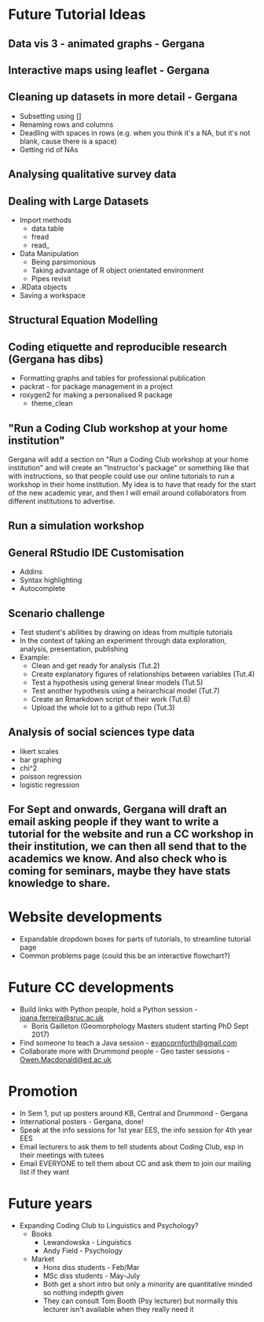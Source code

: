 # Future Tutorial Ideas

## Data vis 3 - animated graphs - Gergana

## Interactive maps using leaflet - Gergana

## Cleaning up datasets in more detail - Gergana
* Subsetting using []
* Renaming rows and columns
* Deadling with spaces in rows (e.g. when you think it's a NA, but it's not blank, cause there is a space)
* Getting rid of NAs

## Analysing qualitative survey data

## Dealing with Large Datasets
* Import methods
  * data.table
  * fread
  * read_
* Data Manipulation
  * Being parsimonious
  * Taking advantage of R object orientated environment
  * Pipes revisit
* .RData objects
* Saving a workspace

## Structural Equation Modelling

## Coding etiquette and reproducible research (Gergana has dibs)
* Formatting graphs and tables for professional publication
* packrat - for package management in a project
* roxygen2 for making a personalised R package
  * theme_clean
 
## "Run a Coding Club workshop at your home institution"
Gergana will add a section on "Run a Coding Club workshop at your home institution" and will create an "Instructor's package" or something like that with instructions, so that people could use our online tutorials to run a workshop in their home institution. My idea is to have that ready for the start of the new academic year, and then I will email around collaborators from different institutions to advertise.

## Run a simulation workshop

## General RStudio IDE Customisation
* Addins
* Syntax highlighting
* Autocomplete

## Scenario challenge
* Test student's abilities by drawing on ideas from multiple tutorials
* In the context of taking an experiment through data exploration, analysis, presentation, publishing
* Example:
  * Clean and get ready for analysis (Tut.2)
  * Create explanatory figures of relationships between variables (Tut.4)
  * Test a hypothesis using general linear models (Tut.5)
  * Test another hypothesis using a heirarchical model (Tut.7)
  * Create an Rmarkdown script of their work (Tut.6)
  * Upload the whole lot to a github repo (Tut.3)
 
## Analysis of social sciences type data 
* likert scales
* bar graphing
* chi^2
* poisson regression
* logistic regression

## For Sept and onwards, Gergana will draft an email asking people if they want to write a tutorial for the website and run a CC workshop in their institution, we can then all send that to the academics we know. And also check who is coming for seminars, maybe they have stats knowledge to share.

# Website developments
* Expandable dropdown boxes for parts of tutorials, to streamline tutorial page
* Common problems page (could this be an interactive flowchart?)

# Future CC developments
* Build links with Python people, hold a Python session - joana.ferreira@sruc.ac.uk 
	* Boris Gailleton (Geomorphology Masters student starting PhD Sept 2017)
* Find someone to teach a Java session - evancornforth@gmail.com
* Collaborate more with Drummond people - Geo taster sessions - Owen.Macdonald@ed.ac.uk 

# Promotion
* In Sem 1, put up posters around KB, Central and Drummond - Gergana
* International posters - Gergana, done! 
* Speak at the info sessions for 1st year EES, the info session for 4th year EES
* Email lecturers to ask them to tell students about Coding Club, esp in their meetings with tutees
* Email EVERYONE to tell them about CC and ask them to join our mailing list if they want

# Future years
* Expanding Coding Club to Linguistics and Psychology?
	* Books
		* Lewandowska - Linguistics
		* Andy Field - Psychology
	* Market
		* Hons diss students - Feb/Mar
		* MSc diss students - May-July
		* Both get a short intro but only a minority are quantitative minded so nothing indepth given
		* They can consult Tom Booth (Psy lecturer) but normally this lecturer isn't available when they really need it
